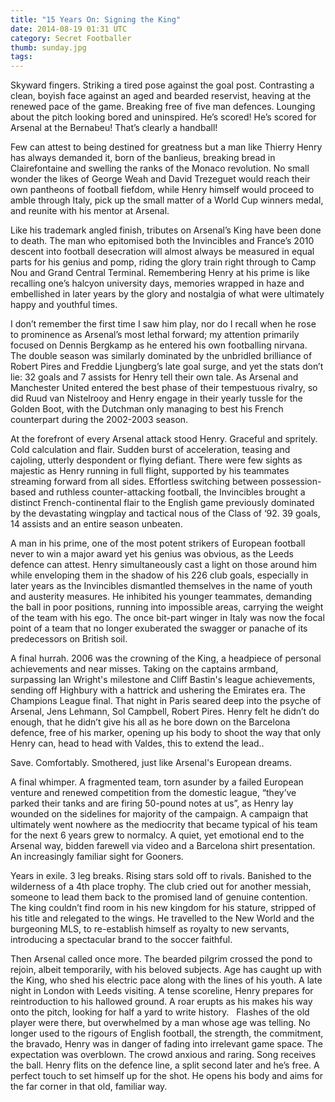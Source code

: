 ```yaml
---
title: "15 Years On: Signing the King"
date: 2014-08-19 01:31 UTC
category: Secret Footballer
thumb: sunday.jpg
tags:
---
```


Skyward fingers. Striking a tired pose against the goal post. Contrasting a clean, boyish face against an aged and bearded reservist, heaving at the renewed pace of the game. Breaking free of five man defences. Lounging about the pitch looking bored and uninspired. He’s scored! He’s scored for Arsenal at the Bernabeu! That’s clearly a handball!

Few can attest to being destined for greatness but a man like Thierry Henry has always demanded it, born of the banlieus, breaking bread in Clairefontaine and swelling the ranks of the Monaco revolution. No small wonder the likes of George Weah and David Trezeguet would reach their own pantheons of football fiefdom, while Henry himself would proceed to amble through Italy, pick up the small matter of a World Cup winners medal, and reunite with his mentor at Arsenal.

Like his trademark angled finish, tributes on Arsenal’s King have been done to death. The man who epitomised both the Invincibles and France’s 2010 descent into football desecration will almost always be measured in equal parts for his genius and pomp, riding the glory train right through to Camp Nou and Grand Central Terminal. Remembering Henry at his prime is like recalling one’s halcyon university days, memories wrapped in haze and embellished in later years by the glory and nostalgia of what were ultimately happy and youthful times.

I don’t remember the first time I saw him play, nor do I recall when he rose to prominence as Arsenal’s most lethal forward; my attention primarily focused on Dennis Bergkamp as he entered his own footballing nirvana. The double season was similarly dominated by the unbridled brilliance of Robert Pires and Freddie Ljungberg’s late goal surge, and yet the stats don’t lie: 32 goals and 7 assists for Henry tell their own tale. As Arsenal and Manchester United entered the best phase of their tempestuous rivalry, so did Ruud van Nistelrooy and Henry engage in their yearly tussle for the Golden Boot, with the Dutchman only managing to best his French counterpart during the 2002-2003 season.

At the forefront of every Arsenal attack stood Henry. Graceful and spritely. Cold calculation and flair. Sudden burst of acceleration, teasing and cajoling, utterly despondent or flying defiant. There were few sights as majestic as Henry running in full flight, supported by his teammates streaming forward from all sides. Effortless switching between possession-based and ruthless counter-attacking football, the Invincibles brought a distinct French-continental flair to the English game previously dominated by the devastating wingplay and tactical nous of the Class of ‘92. 39 goals, 14 assists and an entire season unbeaten.

A man in his prime, one of the most potent strikers of European football never to win a major award yet his genius was obvious, as the Leeds defence can attest. Henry simultaneously cast a light on those around him while enveloping them in the shadow of his 226 club goals, especially in later years as the Invincibles dismantled themselves in the name of youth and austerity measures. He inhibited his younger teammates, demanding the ball in poor positions, running into impossible areas, carrying the weight of the team with his ego. The once bit-part winger in Italy was now the focal point of a team that no longer exuberated the swagger or panache of its predecessors on British soil.

A final hurrah. 2006 was the crowning of the King, a headpiece of personal achievements and near misses. Taking on the captains armband, surpassing Ian Wright's milestone and Cliff Bastin's league achievements, sending off Highbury with a hattrick and ushering the Emirates era. The Champions League final. That night in Paris seared deep into the psyche of Arsenal, Jens Lehmann, Sol Campbell, Robert Pires. Henry felt he didn’t do enough, that he didn’t give his all as he bore down on the Barcelona defence, free of his marker, opening up his body to shoot the way that only Henry can, head to head with Valdes, this to extend the lead..

Save. Comfortably. Smothered, just like Arsenal's European dreams.

A final whimper. A fragmented team, torn asunder by a failed European venture and renewed competition from the domestic league, “they’ve parked their tanks and are firing 50-pound notes at us”, as Henry lay wounded on the sidelines for majority of the campaign. A campaign that ultimately went nowhere as the mediocrity that became typical of his team for the next 6 years grew to normalcy. A quiet, yet emotional end to the Arsenal way, bidden farewell via video and a Barcelona shirt presentation. An increasingly familiar sight for Gooners.

Years in exile. 3 leg breaks. Rising stars sold off to rivals. Banished to the wilderness of a 4th place trophy. The club cried out for another messiah, someone to lead them back to the promised land of genuine contention. The king couldn’t find room in his new kingdom for his stature, stripped of his title and relegated to the wings. He travelled to the New World and the burgeoning MLS, to re-establish himself as royalty to new servants, introducing a spectacular brand to the soccer faithful.

Then Arsenal called once more. The bearded pilgrim crossed the pond to rejoin, albeit temporarily, with his beloved subjects. Age has caught up with the King, who shed his electric pace along with the lines of his youth. A late night in London with Leeds visiting. A tense scoreline, Henry prepares for reintroduction to his hallowed ground. A roar erupts as his makes his way onto the pitch, looking for half a yard to write history.
 
Flashes of the old player were there, but overwhelmed by a man whose age was telling. No longer used to the rigours of English football, the strength, the commitment, the bravado, Henry was in danger of fading into irrelevant game space. The expectation was overblown. The crowd anxious and raring. Song receives the ball. Henry flits on the defence line, a split second later and he’s free. A perfect touch to set himself up for the shot. He opens his body and aims for the far corner in that old, familiar way.